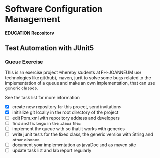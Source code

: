 # Software Configuration Management #

**EDUCATION Repository**

## Test Automation with JUnit5 ##

### Queue Exercise ###

This is an exercise project whereby students at FH-JOANNEUM use technologies like git(hub), maven, junit to solve some bugs related to the implementation of a queue and make an own implementation, that can use generic classes.

See the task list for more information.


- [x] create new repository for this project, send invitations
- [x] initialize git locally in the root directory of the project
- [ ] edit Pom.xml with repository address and developers
- [ ] find and fix bugs in the .class files
- [ ] implement the queue with so that it works with generics
- [ ] write junit tests for the fixed class, the generic version with String and other classes
- [ ] document your implementation as javaDoc and as maven site
- [ ] update task list and lab report regularly
